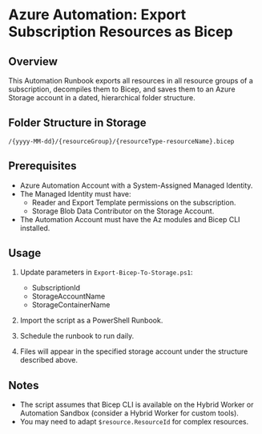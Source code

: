 # Azure Automation: Export Subscription Resources as Bicep

## Overview

This Automation Runbook exports all resources in all resource groups of a subscription, decompiles them to Bicep, and saves them to an Azure Storage account in a dated, hierarchical folder structure.

## Folder Structure in Storage

```
/{yyyy-MM-dd}/{resourceGroup}/{resourceType-resourceName}.bicep
```

## Prerequisites

- Azure Automation Account with a System-Assigned Managed Identity.
- The Managed Identity must have:
  - Reader and Export Template permissions on the subscription.
  - Storage Blob Data Contributor on the Storage Account.
- The Automation Account must have the Az modules and Bicep CLI installed.

## Usage

1. Update parameters in `Export-Bicep-To-Storage.ps1`:
   - SubscriptionId
   - StorageAccountName
   - StorageContainerName

2. Import the script as a PowerShell Runbook.

3. Schedule the runbook to run daily.

4. Files will appear in the specified storage account under the structure described above.

## Notes

- The script assumes that Bicep CLI is available on the Hybrid Worker or Automation Sandbox (consider a Hybrid Worker for custom tools).
- You may need to adapt `$resource.ResourceId` for complex resources.